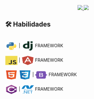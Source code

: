 <div align="center">
  <a href="https://github.com/joaolkbraga">
    <img height="180em" src="https://github-readme-stats.vercel.app/api?username=joaolkbraga&show_icons=true&theme=chartreuse-dark"/>
   </a>
  <a href="https://github.com/joaolkbraga1">
    <img height="180em" src="https://github-readme-stats.vercel.app/api/top-langs/?username=joaolkbraga&layout=compact&langs_count=7&theme=chartreuse-dark"/>
 </a>
</div>
  
 ## 🛠 Habilidades
 <div style="display: inline_block"><br>
  <img align="center" alt="Python" height="30" width="40" src="https://raw.githubusercontent.com/devicons/devicon/master/icons/python/python-original.svg">
  |
  <img align="center" alt="Django" height="30" width="40" src="https://raw.githubusercontent.com/devicons/devicon/master/icons/django/django-plain.svg">
  FRAMEWORK
  <br><br>
  <img align="center" alt="Js" height="30" width="40" src="https://raw.githubusercontent.com/devicons/devicon/master/icons/javascript/javascript-original.svg">
  |
  <img align="center" alt="Angular" height="30" width="40" src="https://raw.githubusercontent.com/devicons/devicon/master/icons/angularjs/angularjs-plain.svg">
  FRAMEWORK
  <br><br>
  <img align="center" alt="HTML" height="30" width="40" src="https://raw.githubusercontent.com/devicons/devicon/master/icons/html5/html5-original.svg">
  <img align="center" alt="CSS" height="30" width="40" src="https://raw.githubusercontent.com/devicons/devicon/master/icons/css3/css3-original.svg">
  |
  <img align="center" alt="Bootstrap" height="30" width="40" src="https://raw.githubusercontent.com/devicons/devicon/master/icons/bootstrap/bootstrap-plain.svg">
  FRAMEWORK
  <br><br>
  <img align="center" alt="C#" height="30" width="40" src="https://raw.githubusercontent.com/devicons/devicon/master/icons/csharp/csharp-original.svg">
  |
  <img align="center" alt=".NET" height="30" width="40" src="https://raw.githubusercontent.com/devicons/devicon/master/icons/dot-net/dot-net-plain-wordmark.svg">
  FRAMEWORK
 </div>
  
 ##
<!--
**JoaoLKBraga/JoaoLKBraga** is a ✨ _special_ ✨ repository because its `README.md` (this file) appears on your GitHub profile.

Here are some ideas to get you started:

- 🔭 I’m currently working on ...
- 🌱 I’m currently learning ...
- 👯 I’m looking to collaborate on ...
- 🤔 I’m looking for help with ...
- 💬 Ask me about ...
- 📫 How to reach me: ...
- 😄 Pronouns: ...
- ⚡ Fun fact: ...
-->
